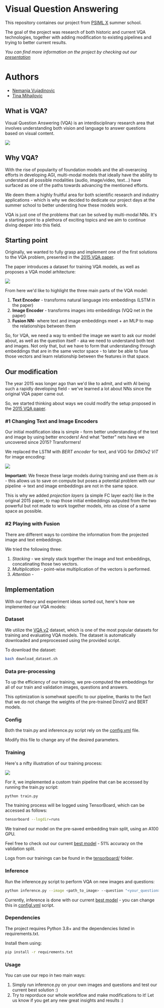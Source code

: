 # Visual Question Answering

This repository containes our project from [PSIML X](https://psiml.pfe.rs/) summer school. 

The goal of the project was research of both historic and current VQA technologies, together with adding modification to existing pipelines and trying to better current results.

*You can find more information on the project by checking out our [presentation](docs/presentation.pdf)*

# Authors
- [Nemanja Vujadinovic](https://github.com/vujadinovicn)
- [Tina Mihajlovic](https://github.com/tince250)

## What is VQA?
Visual Question Answering (VQA) is an interdisciplinary research area that involves understanding both vision and language to answer questions based on visual content. 

![](what_is_vqa.png)

## Why VQA?
With the rise of popularity of foundation models and the all-overarcing efforts in developing AGI, multi-modal models that ideally have the ability to understand all possible modalities (audio, image/video, text...) have surfaced as one of the paths towards advancing the mentioned efforts.

We deem them a highly fruitful area for both scientific research and industry applications - which is why we decided to dedicate our project days at the summer school to better understing how these models work. 

VQA is just one of the problems that can be solved by multi-modal NNs. It's a starting point to a plethora of exciting topics and we aim to continue diving deeper into this field.

## Starting point
Originally, we wanted to fully grasp and implement one of the first solutions to the VQA problem, presented in the [2015 VQA paper](https://arxiv.org/abs/1505.00468).

The paper introduces a dataset for training VQA models, as well as proposes a VQA model arhitecture:

![](2015_vqa.png)

From here we'd like to highlight the three main parts of the VQA model:
1. **Text Encoder** - transforms natural language into embeddings (LSTM in the paper)
2. **Image Encoder** - transforms images into embeddings (VQQ net in the paper)
3. **Fusion NN**- where text and image embeddings meet + an MLP to map the relationships between them

So, for VQA, we need a way to embed the image we want to ask our model about, as well as the question itself - aka we need to understand both text and images. Not only that, but we have to form that understanding through embeddings that are in the same vector space - to later be able to fuse those vectors and learn relationship between the features in that space.

## Our modification
The year 2015 was longer ago than we'd like to admit, and with AI being such a rapidly developing field - we've learned a lot about NNs since the original VQA paper came out.

So, we started thinking about ways we could modify the setup proposed in the [2015 VQA paper](https://arxiv.org/abs/1505.00468).

### #1 Changing Text and Image Encoders

Our initial modification idea is simple - form better understanding of the text and image by using better encoders! And what "better" nets have we uncovered since 2015? Transformers!

We replaced the LSTM with *BERT encoder* for text, and VGG for *DINOv2 ViT* for image encoding:

![](our_vqa.png)

**Important:** We freeze these large models during training and use them *as is* - this allows us to save on compute but poses a potential problem with our pipeline -> text and image embeddings are not in the same space.

This is why we added *projection layers* (a simple FC layer each) like in the original 2015 paper, to map those initial embeddings outputed from the two powerful but not made to work together models, into as close of a same space as possible.

### #2 Playing with Fusion
There are different ways to combine the information from the projected image and text embeddings.

We tried the following three:
1. *Stacking* - we simply stack together the image and text embeddings, concatinating those two vectors.
2. *Multiplication* - point-wise multiplication of the vectors is performed.
3. *Attention* - 

## Implementation
With our theory and experiment ideas sorted out, here's how we implemented our VQA models:

### Dataset
We utilize the [VQA v2](https://visualqa.org/download.html) dataset, which is one of the most popular datasets for training and evaluating VQA models. The dataset is automatically downloaded and preprocessed using the provided script.

To download the dataset:
```bash
bash download_dataset.sh
```

### Data pre-processing
To up the efficiency of our training, we pre-computed the embeddings for all of our train and validation images, questions and answers. 

This optimization is somehwat specific to our pipeline, thanks to the fact that we do not change the weights of the pre-trained DinoV2 and BERT models.

### Config 
Both the train.py and inference.py script rely on the [config.yml](config.yml) file.

Modify this file to change any of the desired parameters.

### Training
Here's a nifty illustration of our training process:

![](training.png)

For it, we implemented a custom train pipeline that can be accessed by running the train.py script:

```bash
python train.py
```

The training process will be logged using TensorBoard, which can be accessed as follows:
```bash
tensorboard --logdir=runs
```

We trained our model on the pre-saved embedding train split, using an A100 GPU.

Feel free to check out our current [best model](results/best_model.py) - 51% accuracy on the validation split.

Logs from our trainings can be found in the [tensorboard/](tensorboard/) folder.

### Inference
Run the inference.py script to perform VQA on new images and questions:

```bash
python inference.py --image <path_to_image> --question "<your_question>"
```

Currently, inference is done with our current [best model](results/best_model.py) - you can change this in [configl.yml](config.yml) script.

### Dependencies
The project requires Python 3.8+ and the dependencies listed in requirements.txt. 

Install them using:

```bash
pip install -r requirements.txt
```

### Usage
You can use our repo in two main ways:
1. Simply run inference.py on your own images and questions and test our current best solution :)
2. Try to reporduce our whole workflow and make modifications to it! Let us know if you get any new great insights and results :)


